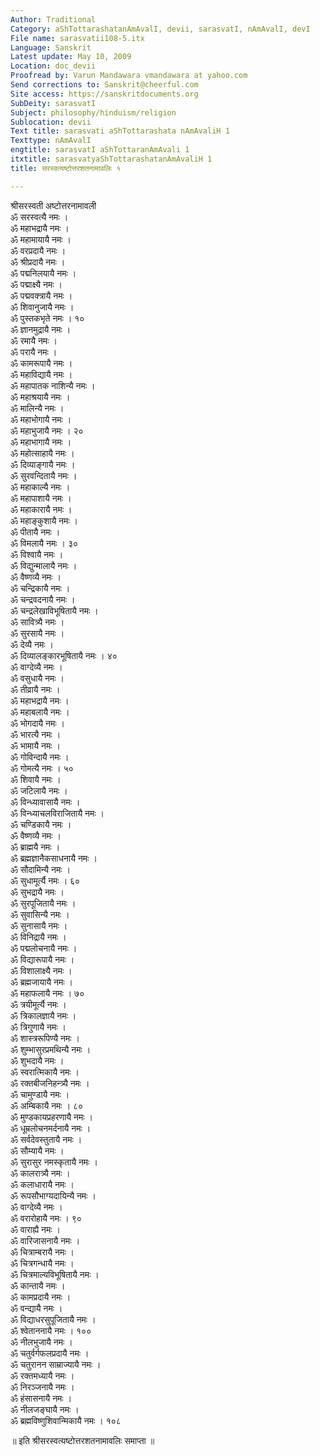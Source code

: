 ```yaml
---
Author: Traditional
Category: aShTottarashatanAmAvalI, devii, sarasvatI, nAmAvalI, devI
File name: sarasvatii108-5.itx
Language: Sanskrit
Latest update: May 10, 2009
Location: doc_devii
Proofread by: Varun Mandawara vmandawara at yahoo.com
Send corrections to: Sanskrit@cheerful.com
Site access: https://sanskritdocuments.org
SubDeity: sarasvatI
Subject: philosophy/hinduism/religion
Sublocation: devii
Text title: sarasvati aShTottarashata nAmAvaliH 1
Texttype: nAmAvalI
engtitle: sarasvatI aShTottaranAmAvali 1
itxtitle: sarasvatyaShTottarashatanAmAvaliH 1
title: सरस्वत्यष्टोत्तरशतनामावलिः १

---
```

  
 श्रीसरस्वती अष्टोत्तरनामावली   
ॐ सरस्वत्यै नमः ।  
ॐ महाभद्रायै नमः ।  
ॐ महामायायै नमः ।  
ॐ वरप्रदायै नमः ।  
ॐ श्रीप्रदायै नमः ।  
ॐ पद्मनिलयायै नमः ।  
ॐ पद्माक्ष्यै नमः ।  
ॐ पद्मवक्त्रायै नमः ।  
ॐ शिवानुजायै नमः ।  
ॐ पुस्तकभृते नमः । १०  
ॐ ज्ञानमुद्रायै नमः ।  
ॐ रमायै नमः ।  
ॐ परायै नमः ।  
ॐ कामरूपायै नमः ।  
ॐ महाविद्यायै नमः ।  
ॐ महापातक नाशिन्यै नमः ।  
ॐ महाश्रयायै नमः ।  
ॐ मालिन्यै नमः ।  
ॐ महाभोगायै नमः ।  
ॐ महाभुजायै नमः । २०  
ॐ महाभागायै नमः ।  
ॐ महोत्साहायै नमः ।  
ॐ दिव्याङ्गायै नमः ।  
ॐ सुरवन्दितायै नमः ।  
ॐ महाकाल्यै नमः ।  
ॐ महापाशायै नमः ।  
ॐ महाकारायै नमः ।  
ॐ महाङ्कुशायै नमः ।  
ॐ पीतायै नमः ।  
ॐ विमलायै नमः । ३०  
ॐ विश्वायै नमः ।  
ॐ विद्युन्मालायै नमः ।  
ॐ वैष्णव्यै नमः ।  
ॐ चन्द्रिकायै नमः ।  
ॐ चन्द्रवदनायै नमः ।  
ॐ चन्द्रलेखाविभूषितायै नमः ।  
ॐ सावित्र्यै नमः ।  
ॐ सुरसायै नमः ।  
ॐ देव्यै नमः ।  
ॐ दिव्यालङ्कारभूषितायै नमः । ४०  
ॐ वाग्देव्यै नमः ।  
ॐ वसुधायै नमः ।  
ॐ तीव्रायै नमः ।  
ॐ महाभद्रायै नमः ।  
ॐ महाबलायै नमः ।  
ॐ भोगदायै नमः ।  
ॐ भारत्यै नमः ।  
ॐ भामायै नमः ।  
ॐ गोविन्दायै नमः ।  
ॐ गोमत्यै नमः । ५०  
ॐ शिवायै नमः ।  
ॐ जटिलायै नमः ।  
ॐ विन्ध्यावासायै नमः ।  
ॐ विन्ध्याचलविराजितायै नमः ।  
ॐ चण्डिकायै नमः ।  
ॐ वैष्णव्यै नमः ।  
ॐ ब्राह्मयै नमः ।  
ॐ ब्रह्मज्ञानैकसाधनायै नमः ।  
ॐ सौदामिन्यै नमः ।  
ॐ सुधामूर्त्यै नमः । ६०  
ॐ सुभद्रायै नमः ।  
ॐ सुरपूजितायै नमः ।  
ॐ सुवासिन्यै नमः ।  
ॐ सुनासायै नमः ।  
ॐ विनिद्रायै नमः ।  
ॐ पद्मलोचनायै नमः ।  
ॐ विद्यारूपायै नमः ।  
ॐ विशालाक्ष्यै नमः ।  
ॐ ब्रह्मजायायै नमः ।  
ॐ महाफलायै नमः । ७०  
ॐ त्रयीमूर्त्यै नमः ।  
ॐ त्रिकालज्ञायै नमः ।  
ॐ त्रिगुणायै नमः ।  
ॐ शास्त्ररूपिण्यै नमः ।  
ॐ शुम्भासुरप्रमथिन्यै नमः ।  
ॐ शुभदायै नमः ।  
ॐ स्वरात्मिकायै नमः ।  
ॐ रक्तबीजनिहन्त्र्यै नमः ।  
ॐ चामुण्डायै नमः ।  
ॐ अम्बिकायै नमः । ८०  
ॐ मुण्डकायप्रहरणायै नमः ।  
ॐ धूम्रलोचनमर्दनायै नमः ।  
ॐ सर्वदेवस्तुतायै नमः ।  
ॐ सौम्यायै नमः ।  
ॐ सुरासुर नमस्कृतायै नमः ।  
ॐ कालरात्र्यै नमः ।  
ॐ कलाधारायै नमः ।  
ॐ रूपसौभाग्यदायिन्यै नमः ।  
ॐ वाग्देव्यै नमः ।  
ॐ वरारोहायै नमः । ९०  
ॐ वाराह्यै नमः ।  
ॐ वारिजासनायै नमः ।  
ॐ चित्राम्बरायै नमः ।  
ॐ चित्रगन्धायै नमः ।  
ॐ चित्रमाल्यविभूषितायै नमः ।  
ॐ कान्तायै नमः ।  
ॐ कामप्रदायै नमः ।  
ॐ वन्द्यायै नमः ।  
ॐ विद्याधरसुपूजितायै नमः ।  
ॐ श्वेताननायै नमः । १००  
ॐ नीलभुजायै नमः ।  
ॐ चतुर्वर्गफलप्रदायै नमः ।  
ॐ चतुरानन साम्राज्यायै नमः ।  
ॐ रक्तमध्यायै नमः ।  
ॐ निरञ्जनायै नमः ।  
ॐ हंसासनायै नमः ।  
ॐ नीलजङ्घायै नमः ।  
ॐ ब्रह्मविष्णुशिवान्मिकायै नमः । १०८  
  
॥ इति श्रीसरस्वत्यष्टोत्तरशतनामावलिः  समाप्ता ॥  
  
  
  
